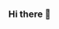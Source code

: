 ### Hi there 👋

<!--
**kyr040404/kyr040404** is a ✨ _special_ ✨ repository because its `README.md` (this file) appears on your GitHub profile.






![Anurag's GitHub stats](https://github-readme-stats.vercel.app/api?username=kyr040404&show_icons=true&theme=radical)
